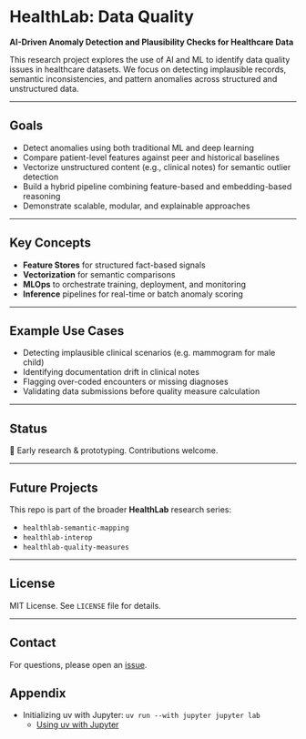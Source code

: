 # HealthLab: Data Quality

**AI-Driven Anomaly Detection and Plausibility Checks for Healthcare Data**

This research project explores the use of AI and ML to identify data quality issues in healthcare datasets. We focus on detecting implausible records, semantic inconsistencies, and pattern anomalies across structured and unstructured data.

---

## Goals

- Detect anomalies using both traditional ML and deep learning
- Compare patient-level features against peer and historical baselines
- Vectorize unstructured content (e.g., clinical notes) for semantic outlier detection
- Build a hybrid pipeline combining feature-based and embedding-based reasoning
- Demonstrate scalable, modular, and explainable approaches

---

## Key Concepts

- **Feature Stores** for structured fact-based signals
- **Vectorization** for semantic comparisons
- **MLOps** to orchestrate training, deployment, and monitoring
- **Inference** pipelines for real-time or batch anomaly scoring

---

## Example Use Cases

- Detecting implausible clinical scenarios (e.g. mammogram for male child)
- Identifying documentation drift in clinical notes
- Flagging over-coded encounters or missing diagnoses
- Validating data submissions before quality measure calculation

---

## Status

🚧 Early research & prototyping. Contributions welcome.

---

## Future Projects

This repo is part of the broader **HealthLab** research series:

- `healthlab-semantic-mapping`
- `healthlab-interop`
- `healthlab-quality-measures`

---

## License

MIT License. See `LICENSE` file for details.

---

## Contact

For questions, please open an [issue](https://github.com/canonicalhealth/healthlab-dataquality/issues).

## Appendix
- Initializing uv with Jupyter: `uv run --with jupyter jupyter lab`
    - [Using uv with Jupyter](https://docs.astral.sh/uv/guides/integration/jupyter/)
